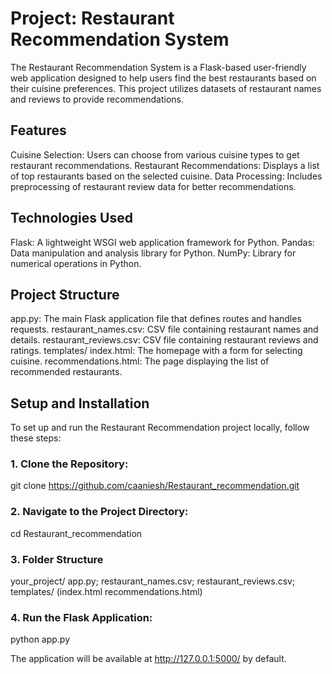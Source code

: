 # Project: Restaurant Recommendation System                                                       

The Restaurant Recommendation System is a Flask-based user-friendly web application designed to help users find the best restaurants based on their cuisine preferences. This project utilizes datasets of restaurant names and reviews to provide recommendations.

## Features
Cuisine Selection: Users can choose from various cuisine types to get restaurant recommendations.
Restaurant Recommendations: Displays a list of top restaurants based on the selected cuisine.
Data Processing: Includes preprocessing of restaurant review data for better recommendations.
## Technologies Used
Flask: A lightweight WSGI web application framework for Python.
Pandas: Data manipulation and analysis library for Python.
NumPy: Library for numerical operations in Python.
## Project Structure
app.py: The main Flask application file that defines routes and handles requests.
restaurant_names.csv: CSV file containing restaurant names and details.
restaurant_reviews.csv: CSV file containing restaurant reviews and ratings.
templates/
index.html: The homepage with a form for selecting cuisine.
recommendations.html: The page displaying the list of recommended restaurants.
## Setup and Installation
To set up and run the Restaurant Recommendation project locally, follow these steps:

### 1. Clone the Repository:
git clone https://github.com/caaniesh/Restaurant_recommendation.git
### 2.  Navigate to the Project Directory:
cd Restaurant_recommendation
### 3. Folder Structure
your_project/
 app.py;
 restaurant_names.csv;
 restaurant_reviews.csv;
 templates/
 (index.html
 recommendations.html)
 ### 4. Run the Flask Application:
 python app.py
 
The application will be available at http://127.0.0.1:5000/ by default.


    
    

